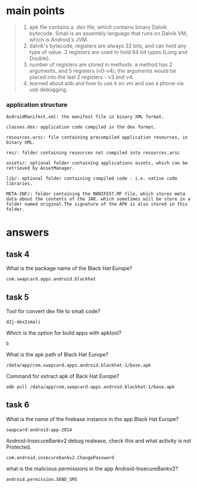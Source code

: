 # main points 
>1. apk file contains a .dex file, which contains binary Dalvik bytecode. Smali is an assembly language that runs on Dalvik VM, which is Android's JVM.
>2. dalvik's bytecode, registers are always 32 bits, and can hold any type of value. 2 registers are used to hold 64 bit types (Long and Double).
>3. number of registers are stored in methods. a method has 2 arguments, and 5 registers (v0-v4), the arguments would be placed into the last 2 registers - v3 and v4.
>4. learned about adb and how to use it on vm and use a phone via usb debugging.

### application structure 
```
AndroidManifest.xml: the manifest file in binary XML format.

classes.dex: application code compiled in the dex format.

resources.arsc: file containing precompiled application resources, in binary XML.

res/: folder containing resources not compiled into resources.arsc

assets/: optional folder containing applications assets, which can be retrieved by AssetManager.

lib/: optional folder containing compiled code - i.e. native code libraries.

META-INF/: folder containing the MANIFEST.MF file, which stores meta data about the contents of the JAR. which sometimes will be store in a folder named original.The signature of the APK is also stored in this folder.
```


# answers


## task 4

What is the package name of the Black Hat Europe?

```com.swapcard.apps.android.blackhat```


## task 5 

Tool for convert dex file to smali code?

```d2j-dex2smali```

Which is the option for build apps with apktool?

```b```

What is the apk path of Black Hat Europe?

```/data/app/com.swapcard.apps.android.blackhat-1/base.apk```


Command for extract apk of Back Hat Europe?

`adb pull /data/app/com.swapcard.apps.android.blackhat-1/base.apk`


## task 6

What is the name of the firebase instance in the app Black Hat Europe?

```swapcard-android-app-2014 ```

Android-InsecureBankv2 debug realease, check this and what activity is not Protected.

```com.android.insecurebankv2.ChangePassword```

what is the malicious permissions in the app Android-InsecureBankv2?

```android.permission.SEND_SMS```

